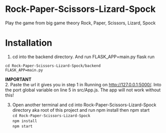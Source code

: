 # Rock-Paper-Scissors-Lizard-Spock
Play the game from big game theory Rock, Paper, Scissors, Lizard, Spock

# Installation
1. cd into the backend directory. And run FLASK_APP=main.py flask run  

```cd Rock-Paper-Scissors-Lizard-Spock/backend```  
```FLASK_APP=main.py```     

**IMPORTANT**  
2. Paste the url it gives you in step 1 in Running on http://127.0.0.1:5000/. Into the port global variable on line 5 in src/App.js. The app will not work without this!

3. Open another terminal and cd into Rock-Paper-Scissors-Lizard-Spock directory aka root of this project and run npm install then npm start  
```cd Rock-Paper-Scissors-Lizard-Spock```  
```npm install```  
```npm start```  
